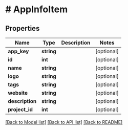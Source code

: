 # # AppInfoItem

## Properties

Name | Type | Description | Notes
------------ | ------------- | ------------- | -------------
**app_key** | **string** |  | [optional]
**id** | **int** |  | [optional]
**name** | **string** |  | [optional]
**logo** | **string** |  | [optional]
**tags** | **string** |  | [optional]
**website** | **string** |  | [optional]
**description** | **string** |  | [optional]
**project_id** | **int** |  | [optional]

[[Back to Model list]](../../README.md#models) [[Back to API list]](../../README.md#endpoints) [[Back to README]](../../README.md)
